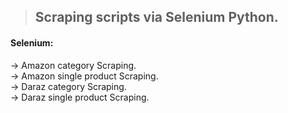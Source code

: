 > ##  Scraping scripts via Selenium Python.

#### Selenium:
  → Amazon category Scraping.<br/>
  → Amazon single product Scraping.<br/>
  → Daraz category Scraping.<br/>
  → Daraz single product Scraping.
